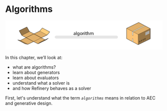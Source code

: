 # Algorithms

![](../../.gitbook/assets/algorithm%20%281%29.png)

In this chapter, we’ll look at:

* what are algorithms?
* learn about generators
* learn about evaluators
* understand what a solver is
* and how Refinery behaves as a solver

First, let's understand what the term _`algorithms`_ means in relation to AEC and generative design.

